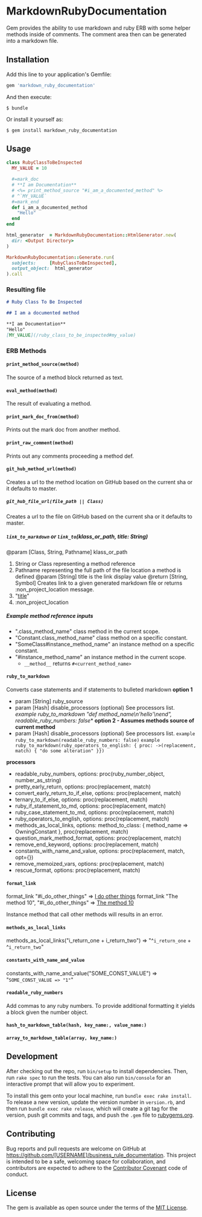 # MarkdownRubyDocumentation

Gem provides the ability to use markdown and ruby ERB with some helper methods inside of comments. The comment area then can be generated into a markdown file.

## Installation

Add this line to your application's Gemfile:

```ruby
gem 'markdown_ruby_documentation'
```

And then execute:

    $ bundle

Or install it yourself as:

    $ gem install markdown_ruby_documentation

## Usage

```ruby
class RubyClassToBeInspected
  MY_VALUE = 10

  #=mark_doc
  # **I am Documentation**
  # <%= print_method_source "#i_am_a_documented_method" %>
  # ^`MY_VALUE`
  #=mark_end
  def i_am_a_documented_method
    "Hello"
  end
end

html_generator  = MarkdownRubyDocumentation::HtmlGenerator.new(
  dir: <Output Directory>
)

MarkdownRubyDocumentation::Generate.run(
  subjects:     [RubyClassToBeInspected], 
  output_object:  html_generator
).call
```

### Resulting file

```markdown
# Ruby Class To Be Inspected

## I am a documented method

**I am Documentation**
"Hello"
[MY_VALUE](/ruby_class_to_be_inspected#my_value)

```

### ERB Methods

#### `print_method_source(method)`
The source of a method block returned as text.

#### `eval_method(method)`
The result of evaluating a method.

#### `print_mark_doc_from(method)`
Prints out the mark doc from another method.

#### `print_raw_comment(method)`
Prints out any comments proceeding a method def.

#### `git_hub_method_url(method)`
Creates a url to the method location on GitHub based on the current sha or it defaults to master.

##### `git_hub_file_url(file_path || Class)`
Creates a url to the file on GitHub based on the current sha or it defaults to master.

##### `link_to_markdown` or `link_to`(klass_or_path, title: String)
@param [Class, String, Pathname] klass_or_path
  1. String or Class representing a method reference
  2. Pathname representing the full path of the file location a method is defined
@param [String] title is the link display value
@return [String, Symbol] Creates link to a given generated markdown file or returns :non_project_location message.
  1. "[title](path/to/markdown/file.md#method-name)"
  2. :non_project_location

##### Example method reference inputs

* ".class_method_name" class method in the current scope.
* "Constant.class_method_name" class method on a specific constant.
* "SomeClass#instance_method_name" an instance method on a specific constant.
* "#instance_method_name" an instance method in the current scope.
    * `__method__` returns `#<current_method_name>`

#### `ruby_to_markdown`
Converts case statements and if statements to bulleted markdown
 **option 1**
   * param [String] ruby_source
   * param [Hash] disable_processors (optional) See processors list.
   *example ruby_to_markdown "def method_name\n'hello'\nend", readable_ruby_numbers: false**
 **option 2 - Assumes methods source of current method**
   * param [Hash] disable_processors (optional) See processors list.
   `example ruby_to_markdown(readable_ruby_numbers: false)`
   `example ruby_to_markdown(ruby_operators_to_english: { proc: ->(replacement, match) { "do some alteration" }})`
   
**processors**
* readable_ruby_numbers, options: proc(ruby_number_object, number_as_string)
* pretty_early_return, options: proc(replacement, match)
* convert_early_return_to_if_else, options: proc(replacement, match)
* ternary_to_if_else, options: proc(replacement, match)
* ruby_if_statement_to_md, options: proc(replacement, match)
* ruby_case_statement_to_md, options: proc(replacement, match)
* ruby_operators_to_english, options: proc(replacement, match)
* methods_as_local_links, options: method_to_class: { method_name => OwningConstant }, proc(replacement, match)
* question_mark_method_format, options: proc(replacement, match)
* remove_end_keyword, options: proc(replacement, match)
* constants_with_name_and_value, options: proc(replacement, match, opt={})
* remove_memoized_vars, options: proc(replacement, match)
* rescue_format,  options: proc(replacement, match)


#### `format_link`
format_link "#i_do_other_things" => [I do other things](#i-do-other-things)
format_link "The method 10", "#i_do_other_things" => [The method 10](#i-do-other-things)

Instance method that call other methods will results in an error.

#### `methods_as_local_links`
methods_as_local_links("i_return_one + i_return_two") => "^`i_return_one` + ^`i_return_two`"

#### `constants_with_name_and_value`
constants_with_name_and_value("SOME_CONST_VALUE") => "`SOME_CONST_VALUE => "1"`"

#### `readable_ruby_numbers`
Add commas to any ruby numbers. To provide additional formatting it yields a block given the number object.

#### `hash_to_markdown_table(hash, key_name:, value_name:)`

#### `array_to_markdown_table(array, key_name:)`

## Development

After checking out the repo, run `bin/setup` to install dependencies. Then, run `rake spec` to run the tests. You can also run `bin/console` for an interactive prompt that will allow you to experiment.

To install this gem onto your local machine, run `bundle exec rake install`. To release a new version, update the version number in `version.rb`, and then run `bundle exec rake release`, which will create a git tag for the version, push git commits and tags, and push the `.gem` file to [rubygems.org](https://rubygems.org).

## Contributing

Bug reports and pull requests are welcome on GitHub at https://github.com/[USERNAME]/business_rule_documentation. This project is intended to be a safe, welcoming space for collaboration, and contributors are expected to adhere to the [Contributor Covenant](contributor-covenant.org) code of conduct.


## License

The gem is available as open source under the terms of the [MIT License](http://opensource.org/licenses/MIT).

